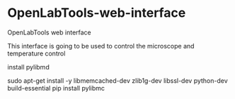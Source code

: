 OpenLabTools-web-interface
==========================

OpenLabTools web interface

This interface is going to be used to control the microscope and temperature control

install pylibmd

sudo apt-get install -y libmemcached-dev zlib1g-dev libssl-dev python-dev build-essential
pip install pylibmc

